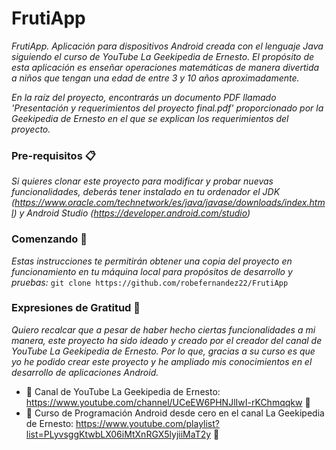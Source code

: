 # FrutiApp
_FrutiApp. Aplicación para dispositivos Android creada con el lenguaje Java siguiendo el curso de YouTube La Geekipedia de Ernesto. El propósito de esta aplicación es enseñar operaciones matemáticas de manera divertida a niños que tengan una edad de entre 3 y 10 años aproximadamente._

_En la raíz del proyecto, encontrarás un documento PDF llamado 'Presentación y requerimientos del proyecto final.pdf' proporcionado por la Geekipedia de Ernesto en el que se explican los requerimientos del proyecto._

### Pre-requisitos 📋
_Si quieres clonar este proyecto para modificar y probar nuevas funcionalidades, deberás tener instalado en tu ordenador el JDK (https://www.oracle.com/technetwork/es/java/javase/downloads/index.html) y Android Studio (https://developer.android.com/studio)_

### Comenzando 🚀
_Estas instrucciones te permitirán obtener una copia del proyecto en funcionamiento en tu máquina local para propósitos de desarrollo y pruebas:_
```git clone https://github.com/robefernandez22/FrutiApp```

### Expresiones de Gratitud 🎁
_Quiero recalcar que a pesar de haber hecho ciertas funcionalidades a mi manera, este proyecto ha sido ideado y creado por el creador del canal de YouTube La Geekipedia de Ernesto. Por lo que, gracias a su curso es que yo he podido crear este proyecto y he ampliado mis conocimientos en el desarrollo de aplicaciones Android._
* 📢 Canal de YouTube La Geekipedia de Ernesto: https://www.youtube.com/channel/UCeEW6PHNJlIwI-rKChmqqkw 📢
* 📢 Curso de Programación Android desde cero en el canal La Geekipedia de Ernesto: https://www.youtube.com/playlist?list=PLyvsggKtwbLX06iMtXnRGX5lyjiiMaT2y 📢
